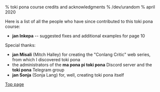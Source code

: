 % toki pona course credits and acknowledgments
% /dev/urandom
% april 2020

Here is a list of all the people who have since contributed to this toki pona
course:

* **jan Inkepa** -- suggested fixes and additional examples for page 10

Special thanks:

* **jan Misali** (Mitch Halley) for creating the "Conlang Critic" web series,
  from which I discovered toki pona
* the administrators of the **ma pona pi toki pona** Discord server and the
  **toki pona** Telegram group
* **jan Sonja** (Sonja Lang) for, well, creating toki pona itself

[Top page](index.html)
